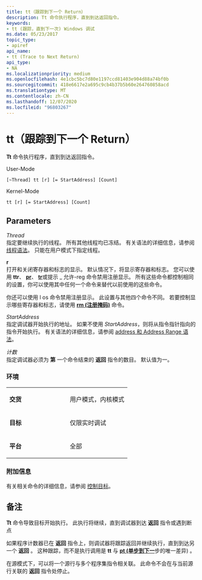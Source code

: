 ```yaml
---
title: tt（跟踪到下一个 Return）
description: Tt 命令执行程序，直到到达返回指令。
keywords:
- tt (跟踪，直到下一次) Windows 调试
ms.date: 05/23/2017
topic_type:
- apiref
api_name:
- tt (Trace to Next Return)
api_type:
- NA
ms.localizationpriority: medium
ms.openlocfilehash: 4e1cbc5bc7d80e1197ccd81403e904d88a74bf0b
ms.sourcegitcommit: 418e6617e2a695c9cb4b37b5b60e264760858acd
ms.translationtype: MT
ms.contentlocale: zh-CN
ms.lasthandoff: 12/07/2020
ms.locfileid: "96803267"
---
```

# <a name="tt-trace-to-next-return"></a>tt（跟踪到下一个 Return）


**Tt** 命令执行程序，直到到达返回指令。

User-Mode

```dbgcmd
[~Thread] tt [r] [= StartAddress] [Count] 
```

Kernel-Mode

```dbgcmd
tt [r] [= StartAddress] [Count] 
```

## <a name="span-idparametersspanspan-idparametersspanspan-idparametersspanparameters"></a><span id="Parameters"></span><span id="parameters"></span><span id="PARAMETERS"></span>Parameters


<span id="_______Thread______"></span><span id="_______thread______"></span><span id="_______THREAD______"></span>*Thread*   
指定要继续执行的线程。 所有其他线程均已冻结。 有关语法的详细信息，请参阅 [线程语法](thread-syntax.md)。 只能在用户模式下指定线程。

<span id="_______r______"></span><span id="_______R______"></span>**r**   
打开和关闭寄存器和标志的显示。 默认情况下，将显示寄存器和标志。 您可以使用 **ttr**、 [**pr**](p--step-.md)、 [**tr**](t--trace-.md)或提示 \_ 允许-reg 命令禁用注册显示。 所有这些命令都控制相同的设置，你可以使用其中任何一个命令来替代以前使用的这些命令。

你还可以使用 l os 命令禁用注册显示。 此设置与其他四个命令不同。 若要控制显示哪些寄存器和标志，请使用 [**rm (注册掩码)**](rm--register-mask-.md) 命令。

<span id="_______StartAddress______"></span><span id="_______startaddress______"></span><span id="_______STARTADDRESS______"></span>*StartAddress*   
指定调试器开始执行的地址。 如果不使用 *StartAddress*，则将从指令指针指向的指令开始执行。 有关语法的详细信息，请参阅 [address 和 Address Range 语法](address-and-address-range-syntax.md)。

<span id="_______Count______"></span><span id="_______count______"></span><span id="_______COUNT______"></span>*计数*   
指定调试器必须为 **第** 一个命令结束的 **返回** 指令的数目。 默认值为一。

### <a name="span-idenvironmentspanspan-idenvironmentspanspan-idenvironmentspanenvironment"></a><span id="Environment"></span><span id="environment"></span><span id="ENVIRONMENT"></span>环境

<table>
<colgroup>
<col width="50%" />
<col width="50%" />
</colgroup>
<tbody>
<tr class="odd">
<td align="left"><p><strong>交货</strong></p></td>
<td align="left"><p>用户模式，内核模式</p></td>
</tr>
<tr class="even">
<td align="left"><p><strong>目标</strong></p></td>
<td align="left"><p>仅限实时调试</p></td>
</tr>
<tr class="odd">
<td align="left"><p><strong>平台</strong></p></td>
<td align="left"><p>全部</p></td>
</tr>
</tbody>
</table>

 

### <a name="span-idadditional_informationspanspan-idadditional_informationspanspan-idadditional_informationspanadditional-information"></a><span id="Additional_Information"></span><span id="additional_information"></span><span id="ADDITIONAL_INFORMATION"></span>附加信息

有关相关命令的详细信息，请参阅 [控制目标](controlling-the-target.md)。

<a name="remarks"></a>备注
-------

**Tt** 命令导致目标开始执行。 此执行将继续，直到调试器到达 **返回** 指令或遇到断点

如果程序计数器已在 **返回** 指令上，则调试器将跟踪返回并继续执行，直到到达另一个 **返回** 。 这种跟踪，而不是执行调用是 **tt** 与 [**pt (单步到下一**](pt--step-to-next-return-.md)步的唯一差异) 。

在源模式下，可以将一个源行与多个程序集指令相关联。 此命令不会在与当前源行关联的 **返回** 指令处停止。

 

 





